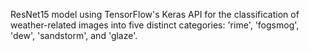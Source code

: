 ResNet15 model using TensorFlow's Keras API for the classification of weather-related images into five distinct categories: 'rime', 'fogsmog', 'dew', 'sandstorm', and 'glaze'. 
